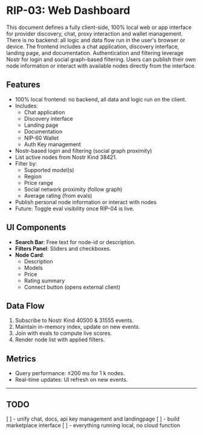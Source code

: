 # RIP-03: Web Dashboard

This document defines a fully client-side, 100% local web or app interface for provider discovery, chat, proxy interaction and wallet management.
There is no backend: all logic and data flow run in the user's browser or device. The frontend includes a chat application, discovery interface, landing page, and documentation. Authentication and filtering leverage Nostr for login and social graph-based filtering. Users can publish their own node information or interact with available nodes directly from the interface.

## Features

- 100% local frontend: no backend, all data and logic run on the client.
- Includes:
  - Chat application
  - Discovery interface
  - Landing page
  - Documentation
  - NIP-60 Wallet
  - Auth Key management
- Nostr-based login and filtering (social graph proximity)
- List active nodes from Nostr Kind 38421.
- Filter by:
  - Supported model(s)
  - Region
  - Price range
  - Social network proximity (follow graph)
  - Average rating (from evals)
- Publish personal node information or interact with nodes
- Future: Toggle eval visibility once RIP-04 is live.

## UI Components

- **Search Bar**: Free text for node-id or description.
- **Filters Panel**: Sliders and checkboxes.
- **Node Card**:
  - Description
  - Models
  - Price
  - Rating summary
  - Connect button (opens external client)

## Data Flow

1. Subscribe to Nostr Kind 40500 & 31555 events.
2. Maintain in-memory index, update on new events.
3. Join with evals to compute live scores.
4. Render node list with applied filters.

## Metrics

- Query performance: ≤200 ms for 1 k nodes.
- Real-time updates: UI refresh on new events.

---

## TODO

[ ] - unify chat, docs, api key management and landingpage
[ ] - build marketplace interface
[ ] - everything running local, no cloud function
